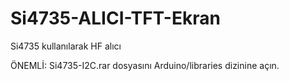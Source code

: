 # Si4735-ALICI-TFT-Ekran
Si4735 kullanılarak HF alıcı

ÖNEMLİ: Si4735-I2C.rar dosyasını Arduino/libraries dizinine açın.
